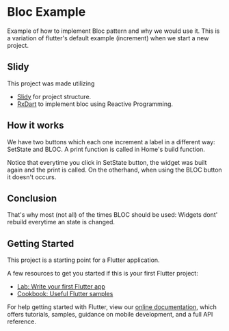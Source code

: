 # Bloc Example

Example of how to implement Bloc pattern and why we would use it.
This is a variation of flutter's default example (increment) when we start a new project.

## Slidy
This project was made utilizing
 - [Slidy](https://github.com/Flutterando/slidy) for project structure.
 - [RxDart](https://pub.dev/packages/rxdart) to implement bloc using Reactive Programming.

## How it works
We have two buttons which each one increment a label in a different way: SetState and BLOC.
A print function is called in Home's build function.

Notice that everytime you click in SetState button, the widget was built again and the print is called.
On the otherhand, when using the BLOC button it doesn't occurs. 

## Conclusion
That's why most (not all) of the times BLOC should be used: Widgets dont' rebuild everytime an state is changed.

## Getting Started

This project is a starting point for a Flutter application.

A few resources to get you started if this is your first Flutter project:

- [Lab: Write your first Flutter app](https://flutter.dev/docs/get-started/codelab)
- [Cookbook: Useful Flutter samples](https://flutter.dev/docs/cookbook)

For help getting started with Flutter, view our
[online documentation](https://flutter.dev/docs), which offers tutorials,
samples, guidance on mobile development, and a full API reference.
